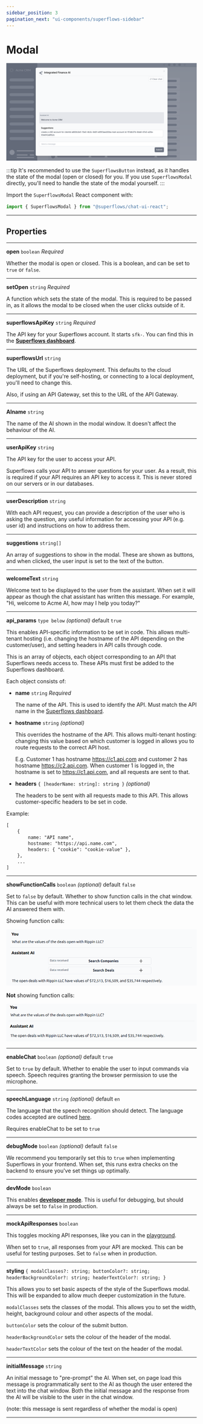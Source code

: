 ```yaml
---
sidebar_position: 3
pagination_next: "ui-components/superflows-sidebar"
---
```


# Modal

![Superflows-Modal](../../static/img/docs/ui-components/modal.png)

:::tip
It's recommended to use the `SuperflowsButton` instead, as it handles the state of the modal (open or closed) for you. If you use `SuperflowsModal` directly, you'll need to handle the state of the modal yourself.
:::

Import the `SuperflowsModal` React component with:

```jsx
import { SuperflowsModal } from "@superflows/chat-ui-react";
```

---

## Properties

---

**open** `boolean` _Required_

Whether the modal is open or closed. This is a boolean, and can be set to `true` or `false`.

---

**setOpen** `string` _Required_

A function which sets the state of the modal. This is required to be passed in, as it allows the modal to be closed when the user clicks outside of it.

---

**superflowsApiKey** `string` _Required_

The API key for your Superflows account. It starts `sfk-`. You can find this in the [**Superflows dashboard**](https://dashboard.superflows.ai/api-settings).

---

**superflowsUrl** `string`

The URL of the Superflows deployment. This defaults to the cloud deployment, but if you're self-hosting, or connecting to a local deployment, you'll need to change this.

Also, if using an API Gateway, set this to the URL of the API Gateway.

---

**AIname** `string`

The name of the AI shown in the modal window. It doesn't affect the behaviour of the AI.

---

**userApiKey** `string`

The API key for the user to access your API.

Superflows calls your API to answer questions for your user. As a result, this is required if your API requires an API key to access it. This is never stored on our servers or in our databases.

---

**userDescription** `string`

With each API request, you can provide a description of the user who is asking the question, any useful information for accessing your API (e.g. user id) and instructions on how to address them.

---

**suggestions** `string[]`

An array of suggestions to show in the modal. These are shown as buttons, and when clicked, the user input is set to the text of the button.

---

**welcomeText** `string`

Welcome text to be displayed to the user from the assistant. When set it will appear as though the chat assistant has written this message. For example, "Hi, welcome to Acme AI, how may I help you today?"

---

**api_params** `type below` _(optional)_ default `true`

This enables API-specific information to be set in code. This allows multi-tenant hosting (i.e. changing the hostname of the API depending on the customer/user), and setting headers in API calls through code.

This is an array of objects, each object corresponding to an API that Superflows needs access to. These APIs must first be added to the Superflows dashboard.

Each object consists of:

- **name** `string` _Required_

  The name of the API. This is used to identify the API. Must match the API name in the [Superflows dashboard](https://dashboard.superflows.ai/actions).

- **hostname** `string` _(optional)_

  This overrides the hostname of the API. This allows multi-tenant hosting: changing this value based on which customer is logged in allows you to route requests to the correct API host.

  E.g. Customer 1 has hostname https://c1.api.com and customer 2 has hostname https://c2.api.com. When customer 1 is logged in, the hostname is set to https://c1.api.com, and all requests are sent to that.

- **headers** `{ [headerName: string]: string }` _(optional)_

  The headers to be sent with all requests made to this API. This allows customer-specific headers to be set in code.

Example:

    [
        {
            name: "API name",
            hostname: "https://api.name.com",
            headers: { "cookie": "cookie-value" },
        },
        ...
    ]

---

**showFunctionCalls** `boolean` _(optional)_ default `false`

Set to `false` by default. Whether to show function calls in the chat window. This can be useful with more technical users to let them check the data the AI answered them with.

Showing function calls:

![Chat window with function calls shown](../../static/img/docs/ui-components/showing-function-calls.png)

**Not** showing function calls:

![Chat window with function calls not shown](../../static/img/docs/ui-components/not-showing-function-calls.png)

---

**enableChat** `boolean` _(optional)_ default `true`

Set to `true` by default. Whether to enable the user to input commands via speech. Speech requires granting the browser permission to use the microphone.

---

**speechLanguage** `string` _(optional)_ default `en`

The language that the speech recognition should detect. The language codes accepted are outlined [here](https://www.science.co.il/language/Locale-codes.php).

Requires enableChat to be set to `true`

---

**debugMode** `boolean` _(optional)_ default `false`

We recommend you temporarily set this to `true` when implementing Superflows in your frontend. When set, this runs extra checks on the backend to ensure you've set things up optimally.

---

**devMode** `boolean`

This enables [**developer mode**](./docs/playground/developer-mode). This is useful for debugging, but should always be set to `false` in production.

---

**mockApiResponses** `boolean`

This toggles mocking API responses, like you can in the [playground](/docs/playground/mock-api-responses).

When set to `true`, all responses from your API are mocked. This can be useful for testing purposes. Set to `false` when in production.

---

**styling** `{
  modalClasses?: string;
  buttonColor?: string;
  headerBackgroundColor?: string;
  headerTextColor?: string;
}`

This allows you to set basic aspects of the style of the Superflows modal. This will be expanded to allow much deeper customization in the future.

`modalClasses` sets the classes of the modal. This allows you to set the width, height, background colour and other aspects of the modal.

`buttonColor` sets the colour of the submit button.

`headerBackgroundColor` sets the colour of the header of the modal.

`headerTextColor` sets the colour of the text on the header of the modal.

---

**initialMessage** `string`

An initial message to "pre-prompt" the AI. When set, on page load this message is programmatically sent to the AI as though the user entered the text into the chat window. Both the initial message and the response from the AI will be visible to the user in the chat window.

(note: this message is sent regardless of whether the modal is open)

---
